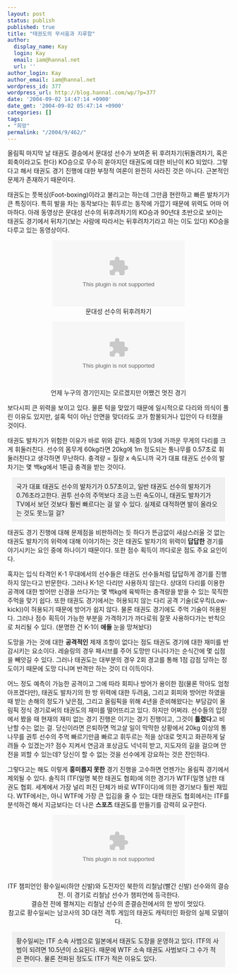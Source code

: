 ```yaml
---
layout: post
status: publish
published: true
title: "태권도의 무서움과 지루함"
author:
  display_name: Kay
  login: Kay
  email: iam@hannal.net
  url: ''
author_login: Kay
author_email: iam@hannal.net
wordpress_id: 377
wordpress_url: http://blog.hannal.com/wp/?p=377
date: '2004-09-02 14:47:14 +0900'
date_gmt: '2004-09-02 05:47:14 +0900'
categories: []
tags:
- "희망"
permalink: "/2004/9/462/"
---
```

<p>올림픽 마지막 날 태권도 결승에서 문대성 선수가 보여준 뒤 후려차기(뒤돌려차기, 혹은 회축이라고도 한다) KO승으로 무수히 쏟아지던 태권도에 대한 비난이 KO 되었다. 그렇다고 해서 태권도 경기 진행에 대한 부정적 여론이 완전히 사라진 것은 아니다. 근본적인 문제가 존재하기 때문이다.</p>
<p>태권도는 풋복싱(Foot-boxing)이라고 불리고는 하는데 그만큼 현란하고 빠른 발차기가 큰 특징이다. 특히 발을 차는 동작보다는 휘두르는 동작에 가깝기 때문에 위력도 어마 어마하다. 아래 동영상은 문대성 선수의 뒤후려차기의 KO승과 90년대 초반으로 보이는 태권도 경기에서 뒤차기(보는 사람에 따라서는 뒤후려차기라고 하는 이도 있다) KO승을 다루고 있는 동영상이다.</p>
<p><center><embed src="mms://wm-002.cafe24.com/loathing/movie/mds-goodkick-ko.wmv" autostart="0"  type="application/x-mplayer2"></embed><br />
문대성 선수의 뒤후려차기</p>
<p><embed src="mms://wm-002.cafe24.com/loathing/movie/backkick-ko.wmv" autostart="0"  type="application/x-mplayer2"></embed><br />
언제 누구의 경기인지는 모르겠지만 어쨌건 멋진 경기</center></p>
<p>보다시피 큰 위력을 보이고 있다. 물론 턱을 맞았기 때문에 일시적으로 다리와 의식이 풀린 이유도 있지만, 설혹 턱이 아닌 안면을 맞더라도 코가 함몰되거나 입안이 다 터졌을 것이다.</p>
<p>태권도 발차기가 위험한 이유가 바로 위와 같다. 체중의 1/3에 가까운 무게의 다리를 크게 휘둘러친다. 선수의 몸무게 60kg라면 20kg에 1m 정도되는 통나무를 0.57초로 휘둘러친다고 생각하면 무난하다. 충격량 = 질량 x 속도니까 국가 대표 태권도 선수의 발차기는 몇 백kg에서 1톤급 충격을 받는 것이다.
<div style="padding:10;margin:10;background-color:#F0F0F0;">국가 대표 태권도 선수의 발차기가 0.57초이고, 일반 태권도 선수의 발차기가 0.76초라고한다. 권투 선수의 주먹보다 조금 느린 속도이니, 태권도 발차기가 TV에서 보던 것보다 훨씬 빠르다는 걸 알 수 있다. 실제로 대적하면 발이 올라오는 것도 못느낄 걸?</div>
<p>태권도 경기 진행에 대해 문제점을 비판하려는 듯 하다가 뜬금없이 새삼스러울 것 없는 태권도 발차기의 위력에 대해 이야기하는 것은 태권도 발차기의 위력이 <b>답답한</b> 경기를 야기시키는 요인 중에 하나이기 때문이다. 또한 점수 획득이 까다로운 점도 주요 요인이다.</p>
<p>혹자는 입식 타격인 K-1 무대에서의 선수들은 태권도 선수들처럼 답답하게 경기를 진행하지 않는다고 반문한다. 그러나 K-1은 다리만 사용하지 않는다. 상대의 다리를 이용한 공격에 대한 방어만 신경을 쓰다가는 몇 백kg에 육박하는 충격량을 받을 수 있는 묵직한 주먹을 맞기 쉽다. 또한 태권도 경기에서는 허용되지 않는 다리 공격 기술(로우킥(Low-kick))이 허용되기 때문에 방어가 쉽지 않다. 물론 태권도 경기에도 주먹 기술이 허용된다. 그러나 점수 획득이 가능한 부분을 가격하기가 까다로워 잘못 사용하다가는 반칙으로 처리될 수 있다. (분명한 건 K-1이 <b>애들</b> 눈을 망쳐놨다)</p>
<p>도망을 가는 것에 대한 <b>공격적인</b> 제재 조항이 없다는 점도 태권도 경기에 대한 재미를 반감시키는 요소이다. 레슬링의 경우 패시브를 주어 도망만 다니다가는 순식간에 몇 십점을 빼앗길 수 있다. 그러나 태권도는 대부분의 경우 2회 경고를 통해 1점 감점 당하는 정도이기 때문에 도망 다니며 반격만 하는 것이 더 이득이다.</p>
<p>어느 정도 예측이 가능한 공격이고 그에 따라 회피나 방어가 용이한 점(물론 막아도 엄청 아프겠다만), 태권도 발차기의 한 방 위력에 대한 두려움, 그리고 회피와 방어만 하였을 때 받는 손해의 정도가 낮은점, 그리고 올림픽을 위해 4년을 준비해왔다는 부담감이 올림픽 정식 경기로써의 태권도의 재미를 떨어뜨리고 있다. 하지만 어쩌랴. 선수들의 입장에서 봤을 때 현재의 재미 없는 경기 진행은 이기는 경기 진행이고, 그것이 <b>틀렸다</b>고 비난할 수는 없는 걸. 당신이라면 은퇴하면 먹고살 일이 막막한 상황에서 20kg 이상의 통나무를 권투 선수의 주먹 빠르기만큼 빠르고 휘두르는 적을 상대로 멋지고 화끈하게 달려들 수 있겠는가? 점수 지켜서 연금과 포상금도 넉넉히 받고, 지도자의 길을 걸으며 안전을 꾀할 수 있는데? 당신이 할 수 없는 것을 선수에게 강요하는 것은 잔인하다.</p>
<p>그렇다고는 해도 이렇게 <b>흥미롭지 못한</b> 경기 진행을 고수하면 언젠가는 올림픽 경기에서 제외될 수 있다. 솔직히 ITF(일명 북한 태권도 협회)에 의한 경기가 WTF(일명 남한 태권도 협회. 세계에서 가장 널리 퍼진 단체가 바로 WTF이다)에 의한 경기보다 훨씬 재밌다. WTF에서는, 아니 WTF에 가장 큰 입김을 줄 수 있는 대한 태권도 협회에서는 ITF를 분석하건 해서 지금보다는 더 나은 <b>스포츠</b> 태권도를 만들기를 강력히 요구한다.</p>
<p><center><embed src="mms://wm-002.cafe24.com/loathing/movie/110_sl.wmv" autostart="0"  type="application/x-mplayer2"></embed><br />
ITF 챔피언인 황수일씨(하얀 신발)와 도전자인 북한의 리철남(빨간 신발) 선수와의 결승전. 이 경기로 리철남 선수가 챔피언에 등극한다.<br />
결승전 전에 펼쳐지는 리철남 선수의 준결승전에서의 한 방이 멋있다.<br />
참고로 황수일씨는 남코사의 3D 대전 격투 게임의 태권도 캐릭터인 화랑의 실제 모델이다.</center></p>
<div style="padding:10;margin:10;background-color:#F0F0F0;">황수일씨는 ITF 소속 사범으로 일본에서 태권도 도장을 운영하고 있다. ITF의 사범이 되려면 10.5년이 소요된다. 때문에 WTF 소속 태권도 사범보다 그 수가 적은 편이다. 물론 전파된 정도도 ITF가 적은 이유도 있다.</div>
